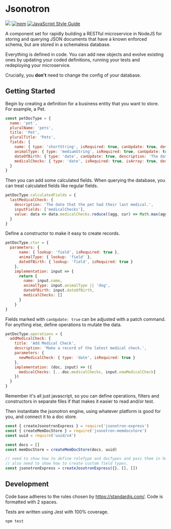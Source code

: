 # Jsonotron

![](https://github.com/karlhulme/jsonotron/workflows/CI/badge.svg)
[![npm](https://img.shields.io/npm/v/jsonotron.svg)](https://www.npmjs.com/package/jsonotron)
[![JavaScript Style Guide](https://img.shields.io/badge/code_style-standard-brightgreen.svg)](https://standardjs.com)

A component set for rapidly building a RESTful microservice in NodeJS for storing and querying JSON documents that have a known enforced schema, but are stored in a schemaless database.

Everything is defined in code.  You can add new objects and evolve existing ones by updating your coded definitions, running your tests and redeploying your microservice.

Crucially, you **don't** need to change the config of your database.

## Getting Started

Begin by creating a definition for a business entity that you want to store.  For example, a Pet.

```javascript
const petDocType = {
  name: 'pet',
  pluralName: 'pets',
  title: 'Pet',
  pluralTitle: 'Pets',
  fields: {
    name: { type: 'shortString', isRequired: true, canUpdate: true, description: 'The pet\'s name.' },
    animalType: { type: 'mediumString', isRequired: true, canUpdate: true, description: 'The type of animal.' },
    dateOfBirth: { type: 'date', canUpdate: true, description: 'The date of birth.' },
    medicalChecks: { type: 'date', isRequired: true, isArray: true, description: 'The date of birth.' }
  }
}
```

Then you can add some calculated fields.  When querying the database, you can treat calculated fields like regular fields.

```javascript
petDocType.calculatedFields = {
  lastMedicalCheck: {
    description: 'The date that the pet had their last medical.',
    inputFields: ['medicalChecks'],
    value: data => data.medicalChecks.reduce((agg, cur) => Math.max(agg, cur), 0)
  }
}
```

Define a constructor to make it easy to create records.

```javascript
petDocType.ctor = {
  parameters: {
      name: { lookup: 'field', isRequired: true },
      animalType: { lookup: 'field' },
      dateOfBirth: { lookup: 'field', isRequired: true }
    },
    implementation: input => {
      return {
        name: input.name,
        animalType: input.animalType || 'dog',
        dateOfBirth: input.dateOfBirth,
        medicalChecks: []
      }
    }
}
```

Fields marked with `canUpdate: true` can be adjusted with a patch command.  For anything else, define operations to mutate the data.

```javascript
petDocType.operations = {
  addMedicalCheck: {
    title: 'Add Medical Check',
    description: 'Make a record of the latest medical check.',
    parameters: {
      newMedicalCheck: { type: 'date', isRequired: true }
    },
    implementation: (doc, input) => ({
      medicalChecks: [...doc.medicalChecks, input.newMedicalCheck]
    })
  }
}
```

Remember it's all just javascript, so you can define operations, filters and constructors in separate files if that makes it easier to read and/or test.

Then instantiate the jsonotron engine, using whatever platform is good for you, and connect it to a doc store.

```javascript
const { createJsonotronExpress } = require('jsonotron-express')
const { createMemDocStore } = require('jsonotron-memdocstore')
const uuid = require('uuid/v4')

const docs = []
const memDocStore = createMemDocStore(docs, uuid)

// need to show how to define roleType and docTypes and pass them in here.
// also need to show how to create custom field types.
const jsonotronExpress = createJosotronExpress({}, [], [])
```

## Development

Code base adheres to the rules chosen by https://standardjs.com/.  Code is formatted with 2 spaces.

Tests are written using Jest with 100% coverage.

```javascript
npm test
```
